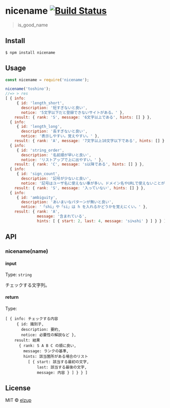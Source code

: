 # nicename [![Build Status](https://travis-ci.org/elzup/nicename.svg?branch=master)](https://travis-ci.org/elzup/nicename)

> is_good_name


## Install

```
$ npm install nicename
```


## Usage

```js
const nicename = require('nicename');

nicename('toshino');
//=> > res
[ { info:
     { id: 'length_short',
       description: '短すぎないと良い',
       notice: '5文字以下だと登録できないサイトがある。' },
    result: { rank: 'S', message: '6文字以上である', hints: [] } },
  { info:
     { id: 'length_long',
       description: '長すぎないと良い',
       notice: '表示しやすい。覚えやすい。' },
    result: { rank: 'A', message: '7文字以上10文字以下である', hints: [] } },
  { info:
     { id: 'string_order',
       description: '名前順が早いと良い',
       notice: 'リストアップで上に出やすい。' },
    result: { rank: 'C', message: 's以降である', hints: [] } },
  { info:
     { id: 'sign_count',
       description: '記号が少ないと良い',
       notice: '記号はユーザ名に使えない事が多い。ドメイン名やURLで使えないことが多い。' },
    result: { rank: 'S', message: '入っていない', hints: [] } },
  { info:
     { id: 'ambiguity',
       description: 'あいまいなパターンが無いと良い',
       notice: '「shi」や「si」は h を入れるかどうかを覚えにくい。' },
    result: { rank: 'A',
              message: '含まれている',
              hints: [ { start: 2, last: 4, message: 'si≒shi' } ] } } ]
```


## API

### nicename(name)

#### input

Type: `string`

チェックする文字列。

#### return

Type:

```
[ { info: チェックする内容
     { id: 識別子,
       description: 要約,
       notice: 必要性の解説など },
    result: 結果
      { rank: S A B C の順に良い,
        message: ランクの基準,
        hints: 該当箇所がある場合のリスト
          [ { start: 該当する最初の文字,
              last: 該当する最後の文字,
              message: 内容 } ] } } ]
```

## License

MIT © [elzup](https://elzup.com)
